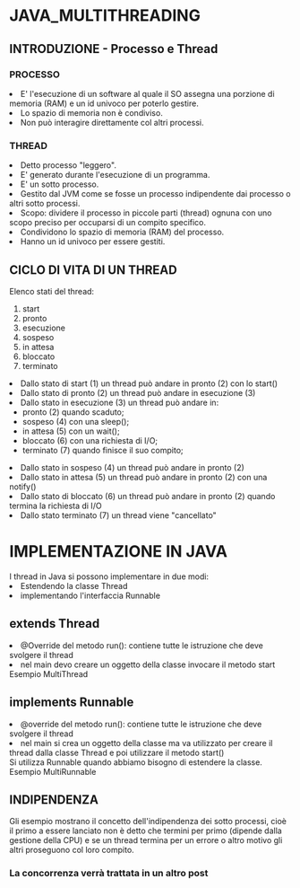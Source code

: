 # JAVA_MULTITHREADING
<h2>INTRODUZIONE - Processo e Thread</h2>
<h3>PROCESSO</h3>
<li>E' l'esecuzione di un software al quale il SO assegna una porzione di memoria (RAM) e un id univoco per poterlo gestire.</li>
<li>Lo spazio di memoria non è condiviso.</li>
<li>Non può interagire direttamente col altri processi.</li>
<h3>THREAD</h3>
<li>Detto processo "leggero".</li>
<li>E' generato durante l'esecuzione di un programma.</li>
<li>E' un sotto processo.</li>
<li>Gestito dal JVM come se fosse un processo indipendente dai processo o altri sotto processi.</li>
<li>Scopo: dividere il processo in piccole parti (thread) ognuna con uno scopo preciso per occuparsi di un compito specifico.</li>
<li>Condividono lo spazio di memoria (RAM) del processo.</li>
<li>Hanno un id univoco per essere gestiti.</li>
<h2>CICLO DI VITA DI UN THREAD</h2>
Elenco stati del thread:
<ol>
  <li>start</li>
  <li>pronto</li>
  <li>esecuzione</li>
  <li>sospeso</li>
  <li>in attesa</li>
  <li>bloccato</li>
  <li>terminato</li>
</ol>
<li>Dallo stato di start (1) un thread può andare in pronto (2) con lo start()</li>
<li>Dallo stato di pronto (2) un thread può andare in esecuzione (3)</li>
<li>Dallo stato in esecuzione (3) un thread può andare in:
  <ul>
    <li>pronto (2) quando scaduto;</li>
    <li>sospeso (4) con una sleep();</li>
    <li>in attesa (5) con un wait();</li>
    <li>bloccato (6) con una richiesta di I/O;</li>
    <li>terminato (7) quando finisce il suo compito;</li>
  </ul>
</li>
<li>Dallo stato in sospeso (4) un thread può andare in pronto (2)</li>
<li>Dallo stato in attesa (5) un thread può andare in pronto (2) con una notify()</li>
<li>Dallo stato di bloccato (6) un thread può andare in pronto (2) quando termina la richiesta di I/O</li>
<li>Dallo stato terminato (7) un thread viene "cancellato"</li>
</hr>
<h1>IMPLEMENTAZIONE IN JAVA</h1>
I thread in Java si possono implementare in due modi:
<li>Estendendo la classe Thread</li>
<li>implementando l'interfaccia Runnable</li>
<h2>extends Thread</h2>
<li>@Override del metodo run(): contiene tutte le istruzione che deve svolgere il thread</li>
<li>nel main devo creare un oggetto della classe invocare il metodo start</li>
Esempio MultiThread
<h2>implements Runnable</h2>
<li>@override del metodo run(): contiene tutte le istruzione che deve svolgere il thread</li>
<li>nel main si crea un oggetto della classe ma va utilizzato per creare il thread dalla classe Thread e poi utilizzare il metodo start()</li>
Si utilizza Runnable quando abbiamo bisogno di estendere la classe.
Esempio MultiRunnable

<h2>INDIPENDENZA</h2>
Gli esempio mostrano il concetto dell'indipendenza dei sotto processi, cioè il primo a essere lanciato non è detto che termini per primo (dipende dalla gestione della CPU) e se un thread termina per un errore o altro motivo gli altri proseguono col loro compito.
<h3>La concorrenza verrà trattata in un altro post</h3>

